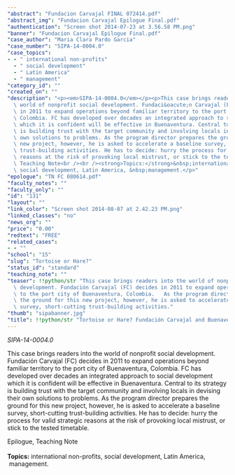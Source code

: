 ```yaml
---
"abstract": "Fundacion Carvajal FINAL 072414.pdf"
"abstract_img": "Fundacion Carvajal Epilogue Final.pdf"
"authentication": "Screen shot 2014-07-23 at 3.56.58 PM.png"
"banner": "Fundacion Carvajal Epilogue Final.pdf"
"case_author": "Maria Clara Pardo Garcia"
"case_number": "SIPA-14-0004.0"
"case_topics":
- - " international non-profits"
  - " social development"
  - " Latin America"
  - " management"
"category_id": ""
"created_on": ""
"description": "<p><em>SIPA-14-0004.0</em></p><p>This case brings readers into the\
  \ world of nonprofit social development. Fundaci&oacute;n Carvajal (FC) decides\
  \ in 2011 to expand operations beyond familiar territory to the port city of Buenaventura,\
  \ Colombia. FC has developed over decades an integrated approach to social development\
  \ which it is confident will be effective in Buenaventura. Central to its strategy\
  \ is building trust with the target community and involving locals in devising their\
  \ own solutions to problems. As the program director prepares the ground for this\
  \ new project, however, he is asked to accelerate a baseline survey, short-cutting\
  \ trust-building activities. He has to decide: hurry the process for valid strategic\
  \ reasons at the risk of provoking local mistrust, or stick to the tested timetable.</p><p>Epilogue,\
  \ Teaching Note<br /><br /><strong>Topics:</strong>&nbsp;international non-profits,\
  \ social development, Latin America, &nbsp;management.</p>"
"epologue": "TN FC 080614.pdf"
"faculty_notes": ""
"faculty_only": ""
"id": "131"
"layout": ""
"link_color": "Screen shot 2014-08-07 at 2.42.23 PM.png"
"linked_classes": "no"
"news_org": ""
"price": "0.00"
"redtext": "FREE"
"related_cases":
- - ""
"school": "15"
"slug": "Tortoise or Hare?"
"status_id": "standard"
"teaching_note": ""
"teaser": !!python/str "This case brings readers into the world of nonprofit social\
  \ development. Fundación Carvajal (FC) decides in 2011 to expand operations beyond\
  \ to the port city of Buenaventura, Colombia.   As the program director prepares\
  \ the ground for this new project, however, he is asked to accelerate a baseline\
  \ survey, short-cutting trust-building activities."
"thumb": "sipabanner.jpg"
"title": !!python/str "Tortoise or Hare? Fundación Carvajal and Buenaventura"
---
```

<p><em>SIPA-14-0004.0</em></p><p>This case brings readers into the world of nonprofit social development. Fundaci&oacute;n Carvajal (FC) decides in 2011 to expand operations beyond familiar territory to the port city of Buenaventura, Colombia. FC has developed over decades an integrated approach to social development which it is confident will be effective in Buenaventura. Central to its strategy is building trust with the target community and involving locals in devising their own solutions to problems. As the program director prepares the ground for this new project, however, he is asked to accelerate a baseline survey, short-cutting trust-building activities. He has to decide: hurry the process for valid strategic reasons at the risk of provoking local mistrust, or stick to the tested timetable.</p><p>Epilogue, Teaching Note<br /><br /><strong>Topics:</strong>&nbsp;international non-profits, social development, Latin America, &nbsp;management.</p>
